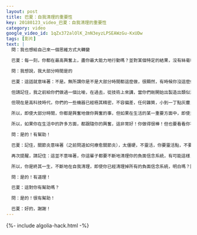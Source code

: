 ```yaml
---
layout: post
title: 巴夏：自我清理的重要性
key: 20180123_video_巴夏：自我清理的重要性
category: video
google_video_id: 1qZx372alOlK_2nN3eyzLPSEAWzGu-KxUDw
tags: [影片]
text: |
  問：我也想給自己來一個思維方式大轉變

  巴夏：每一刻，你都在最高興奮上，盡你最大能力地行動嗎？並對某個特定的結果，沒有絲毫執著嗎？是，還是不是？猶豫了！說明不是

  問：我想說，我大部分時間是的

  巴夏：這話就意味著：不是。無所謂你是不是大部分時間都這麼做，很顯然，有時候你沒這麼做，而這些時候，就是你該關注的，其他你有這麼做的時候，那沒事。

  但請記住，我之前給你們做過一個比喻，在過去，從技術上來講，當你們剛開始出製造出類似汽車發動機的之類東西時，那時的機器只有基本功能，簡單得很，可能還充滿污垢，骯髒得很，但即使到處都是泥巴、油污，還是可以嘟嘟嘟地開動。

  但現在是高科技時代，你們的一些機器已經極其精密，不容偏差，任何雜質，小到一丁點灰塵，都可能把整個發動機給停下來（凍結），你速度越快，你就必須越乾淨。

  所以，即使大部分時間，你都是興奮地做你興奮的事，但如果在生活的某一重要方面中，即使只有一次你做得不興奮，這同樣會使「你」停止運轉，直到再次你興奮起來，然後，「你」這台機器又重新啟動。

  所以，如果你在生活中的許多方面，都跟隨你的興奮，這非常好！你做得很棒！但也要看看你不興奮的時候，因為你若希望整台機器能完美運轉，那這些就是你需要關注的，明白嗎？這對你有幫助嗎？

  問：是的！有幫助！

  巴夏：記住，關節炎意味著（之前問道如何療愈關節炎），太僵硬，不靈活，你要靈活點，不要太僵硬（呆板、固執⋯⋯），你要像檢查、篩選穀粒一樣，把它們一個個從高處倒下，同時用大風吹。這樣，就把那些跟你不相關的事物吹走（釋放信念系統），你們都會在人生的某個時期，經歷一個臨界點。

  再次提醒，請記住：這並不意味著，你這輩子都要不斷地清理你的負面信念系統，有可能這樣，但不是一定要這樣。在你不斷自我清理的過程中，你所清理的，不一定都在負面信念這一範圍內，在某個節點，當你釋放掉所有的負面信念，你還是會繼續清理你自己，清理那些跟你人生不相關的，不再表示你真實身份的信念，這些信念未必是負面的，它們也許只是跟你人生不相關。

  所以，你是終其一生，不斷地在自我清理，即使你已經清理掉所有的負面信念系統，明白嗎？因為你是在不斷地完善自己（提純），有道理嗎？

  問：是的！有道理！

  巴夏：這對你有幫助嗎？

  問：是的！很有幫助！

  巴夏：好的，謝謝！
---
```


{%- include algolia-hack.html -%}
